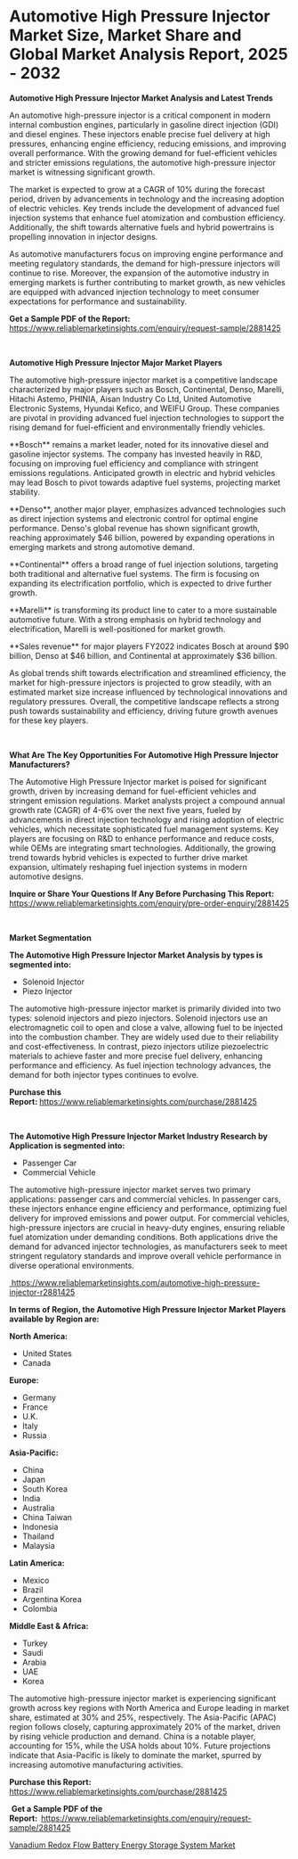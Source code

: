 <p><h1>Automotive High Pressure Injector Market Size, Market Share and Global Market Analysis Report, 2025 - 2032</h1></p><p><strong>Automotive High Pressure Injector Market Analysis and Latest Trends</strong></p>
<p><p>An automotive high-pressure injector is a critical component in modern internal combustion engines, particularly in gasoline direct injection (GDI) and diesel engines. These injectors enable precise fuel delivery at high pressures, enhancing engine efficiency, reducing emissions, and improving overall performance. With the growing demand for fuel-efficient vehicles and stricter emissions regulations, the automotive high-pressure injector market is witnessing significant growth.</p><p>The market is expected to grow at a CAGR of 10% during the forecast period, driven by advancements in technology and the increasing adoption of electric vehicles. Key trends include the development of advanced fuel injection systems that enhance fuel atomization and combustion efficiency. Additionally, the shift towards alternative fuels and hybrid powertrains is propelling innovation in injector designs.</p><p>As automotive manufacturers focus on improving engine performance and meeting regulatory standards, the demand for high-pressure injectors will continue to rise. Moreover, the expansion of the automotive industry in emerging markets is further contributing to market growth, as new vehicles are equipped with advanced injection technology to meet consumer expectations for performance and sustainability.</p></p>
<p><strong>Get a Sample PDF of the Report:&nbsp;</strong> <a href="https://www.reliablemarketinsights.com/enquiry/request-sample/2881425?utm_campaign=3033&utm_medium=2&utm_source=Github&utm_content=ia&utm_term=12032025&utm_id=automotive-high-pressure-injector">https://www.reliablemarketinsights.com/enquiry/request-sample/2881425</a></p>
<p>&nbsp;</p>
<p><strong>Automotive High Pressure Injector Major Market Players</strong></p>
<p><p>The automotive high-pressure injector market is a competitive landscape characterized by major players such as Bosch, Continental, Denso, Marelli, Hitachi Astemo, PHINIA, Aisan Industry Co Ltd, United Automotive Electronic Systems, Hyundai Kefico, and WEIFU Group. These companies are pivotal in providing advanced fuel injection technologies to support the rising demand for fuel-efficient and environmentally friendly vehicles.</p><p>**Bosch** remains a market leader, noted for its innovative diesel and gasoline injector systems. The company has invested heavily in R&D, focusing on improving fuel efficiency and compliance with stringent emissions regulations. Anticipated growth in electric and hybrid vehicles may lead Bosch to pivot towards adaptive fuel systems, projecting market stability.</p><p>**Denso**, another major player, emphasizes advanced technologies such as direct injection systems and electronic control for optimal engine performance. Denso's global revenue has shown significant growth, reaching approximately $46 billion, powered by expanding operations in emerging markets and strong automotive demand.</p><p>**Continental** offers a broad range of fuel injection solutions, targeting both traditional and alternative fuel systems. The firm is focusing on expanding its electrification portfolio, which is expected to drive further growth.</p><p>**Marelli** is transforming its product line to cater to a more sustainable automotive future. With a strong emphasis on hybrid technology and electrification, Marelli is well-positioned for market growth.</p><p>**Sales revenue** for major players FY2022 indicates Bosch at around $90 billion, Denso at $46 billion, and Continental at approximately $36 billion. </p><p>As global trends shift towards electrification and streamlined efficiency, the market for high-pressure injectors is projected to grow steadily, with an estimated market size increase influenced by technological innovations and regulatory pressures. Overall, the competitive landscape reflects a strong push towards sustainability and efficiency, driving future growth avenues for these key players.</p></p>
<p>&nbsp;</p>
<p><strong>What Are The Key Opportunities For Automotive High Pressure Injector Manufacturers?</strong></p>
<p><p>The Automotive High Pressure Injector market is poised for significant growth, driven by increasing demand for fuel-efficient vehicles and stringent emission regulations. Market analysts project a compound annual growth rate (CAGR) of 4-6% over the next five years, fueled by advancements in direct injection technology and rising adoption of electric vehicles, which necessitate sophisticated fuel management systems. Key players are focusing on R&D to enhance performance and reduce costs, while OEMs are integrating smart technologies. Additionally, the growing trend towards hybrid vehicles is expected to further drive market expansion, ultimately reshaping fuel injection systems in modern automotive designs.</p></p>
<p><strong>Inquire or Share Your Questions If Any Before Purchasing This Report:</strong> <a href="https://www.reliablemarketinsights.com/enquiry/pre-order-enquiry/2881425?utm_campaign=3033&utm_medium=2&utm_source=Github&utm_content=ia&utm_term=12032025&utm_id=automotive-high-pressure-injector">https://www.reliablemarketinsights.com/enquiry/pre-order-enquiry/2881425</a></p>
<p>&nbsp;</p>
<p><strong>Market Segmentation</strong></p>
<p><strong>The Automotive High Pressure Injector Market Analysis by types is segmented into:</strong></p>
<p><ul><li>Solenoid Injector</li><li>Piezo Injector</li></ul></p>
<p><p>The automotive high-pressure injector market is primarily divided into two types: solenoid injectors and piezo injectors. Solenoid injectors use an electromagnetic coil to open and close a valve, allowing fuel to be injected into the combustion chamber. They are widely used due to their reliability and cost-effectiveness. In contrast, piezo injectors utilize piezoelectric materials to achieve faster and more precise fuel delivery, enhancing performance and efficiency. As fuel injection technology advances, the demand for both injector types continues to evolve.</p></p>
<p><strong>Purchase this Report:&nbsp;</strong><a href="https://www.reliablemarketinsights.com/purchase/2881425?utm_campaign=3033&utm_medium=2&utm_source=Github&utm_content=ia&utm_term=12032025&utm_id=automotive-high-pressure-injector">https://www.reliablemarketinsights.com/purchase/2881425</a></p>
<p>&nbsp;</p>
<p><strong>The Automotive High Pressure Injector Market Industry Research by Application is segmented into:</strong></p>
<p><ul><li>Passenger Car</li><li>Commercial Vehicle</li></ul></p>
<p><p>The automotive high-pressure injector market serves two primary applications: passenger cars and commercial vehicles. In passenger cars, these injectors enhance engine efficiency and performance, optimizing fuel delivery for improved emissions and power output. For commercial vehicles, high-pressure injectors are crucial in heavy-duty engines, ensuring reliable fuel atomization under demanding conditions. Both applications drive the demand for advanced injector technologies, as manufacturers seek to meet stringent regulatory standards and improve overall vehicle performance in diverse operational environments.</p></p>
<p><a href="https://www.reliablemarketinsights.com/automotive-high-pressure-injector-r2881425?utm_campaign=3033&utm_medium=2&utm_source=Github&utm_content=ia&utm_term=12032025&utm_id=automotive-high-pressure-injector">&nbsp;https://www.reliablemarketinsights.com/automotive-high-pressure-injector-r2881425</a></p>
<p><strong>In terms of Region, the Automotive High Pressure Injector Market Players available by Region are:</strong></p>
<p>
    <p> <strong> North America: </strong>
        <ul>
            <li>United States</li>
            <li>Canada</li>
        </ul>
        </p> 
    <p> <strong> Europe: </strong>
        <ul>
            <li>Germany</li>
            <li>France</li>
            <li>U.K.</li>
            <li>Italy</li>
            <li>Russia</li>
        </ul>
        </p> 
    <p> <strong> Asia-Pacific: </strong>
        <ul>
            <li>China</li>
            <li>Japan</li>
            <li>South Korea</li>
            <li>India</li>
            <li>Australia</li>
            <li>China Taiwan</li>
            <li>Indonesia</li>
            <li>Thailand</li>
            <li>Malaysia</li>
        </ul>
        </p> 
    <p> <strong> Latin America: </strong>
        <ul>
            <li>Mexico</li>
            <li>Brazil</li>
            <li>Argentina Korea</li>
            <li>Colombia</li>
        </ul>
        </p> 
    <p> <strong> Middle East & Africa: </strong>
        <ul>
            <li>Turkey</li>
            <li>Saudi</li>
            <li>Arabia</li>
            <li>UAE</li>
            <li>Korea</li>
        </ul>
    </p>
    </p>
<p><p>The automotive high-pressure injector market is experiencing significant growth across key regions with North America and Europe leading in market share, estimated at 30% and 25%, respectively. The Asia-Pacific (APAC) region follows closely, capturing approximately 20% of the market, driven by rising vehicle production and demand. China is a notable player, accounting for 15%, while the USA holds about 10%. Future projections indicate that Asia-Pacific is likely to dominate the market, spurred by increasing automotive manufacturing activities.</p></p>
<p><strong>Purchase this Report: </strong><a href="https://www.reliablemarketinsights.com/purchase/2881425?utm_campaign=3033&utm_medium=2&utm_source=Github&utm_content=ia&utm_term=12032025&utm_id=automotive-high-pressure-injector">https://www.reliablemarketinsights.com/purchase/2881425</a></p>
<p>&nbsp;<strong>Get a Sample PDF of the Report:&nbsp;&nbsp;</strong><a href="https://www.reliablemarketinsights.com/enquiry/request-sample/2881425?utm_campaign=3033&utm_medium=2&utm_source=Github&utm_content=ia&utm_term=12032025&utm_id=automotive-high-pressure-injector">https://www.reliablemarketinsights.com/enquiry/request-sample/2881425</a></p>
<p><strong></strong></p>
<p><p><a href="https://github.com/alasmyayock/Market-Research-Report-List-1/blob/main/vanadium-redox-flow-battery-energy-storage-system-market.md?utm_campaign=3033&utm_medium=2&utm_source=Github&utm_content=ia&utm_term=12032025&utm_id=automotive-high-pressure-injector">Vanadium Redox Flow Battery Energy Storage System Market</a></p></p>